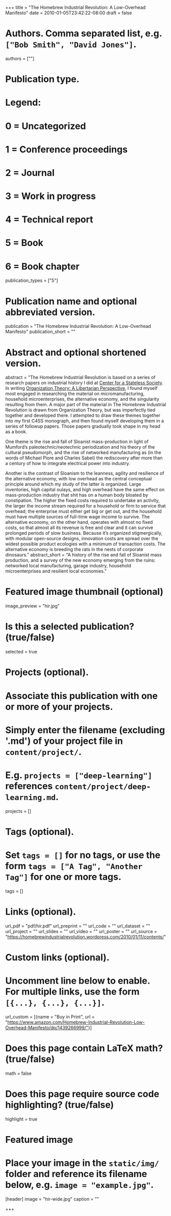 +++
title = "The Homebrew Industrial Revolution: A Low-Overhead Manifesto"
date = 2010-01-05T23:42:22-08:00
draft = false

# Authors. Comma separated list, e.g. `["Bob Smith", "David Jones"]`.
authors = [""]

# Publication type.
# Legend:
# 0 = Uncategorized
# 1 = Conference proceedings
# 2 = Journal
# 3 = Work in progress
# 4 = Technical report
# 5 = Book
# 6 = Book chapter
publication_types = ["5"]

# Publication name and optional abbreviated version.
publication = "The Homebrew Industrial Revolution: A Low-Overhead Manifesto"
publication_short = ""

# Abstract and optional shortened version.
abstract = "The Homebrew Industrial Revolution is based on a series of research papers on industrial history I did at [Center for a Stateless Society](http://c4ss.org). In writing [Organization Theory:  A Libertarian Perspective](http://kevinacarson.org/publication/ot/), I found myself most engaged in researching the material on micromanufacturing, household microenterprises, the alternative economy, and the singularity resulting from them. A major part of the material in The Homebrew Industrial Revolution is drawn from Organization Theory, but was imperfectly tied together and developed there.  I attempted to draw these themes together into my first C4SS monograph, and then found myself developing them in a series of followup papers. Those papers gradually took shape in my head as a book.

One theme is the rise and fall of Sloanist mass-production in light of Mumford’s paleotechnic/neotechnic periodization and his theory of the cultural pseudomorph, and the rise of networked manufacturing as (in the words of Michael Piore and Charles Sabel) the rediscovery after more than a century of how to integrate electrical power into industry.

Another is the contrast of Sloanism to the leanness, agility and resilience of the alternative economy, with low overhead as the central conceptual  principle around which my study of the latter is organized.  Large inventories, high capital oulays, and high overhead have the same effect on mass-production industry that shit has on a human body bloated by constipation.  The higher the fixed costs required to undertake an activity, the larger the income stream required for a household or firm to service that overhead; the enterprise must either get big or get out, and the household must have multiple sources of full-time wage income to survive.  The alternative economy, on the other hand, operates with almost no fixed costs, so that almost all its revenue is free and clear and it can survive prolonged periods of slow business.  Because it’s organized stigmergically, with modular open-source designs, innovation costs are spread over the widest possible product ecologies with a minimum of transaction costs.  The alternative economy is breeding the rats in the nests of corporate dinosaurs."
abstract_short = "A history of the rise and fall of Sloanist mass production, and a survey of the new economy emerging from the ruins: networked local manufacturing, garage industry, household microenterprises and resilient local economies."

# Featured image thumbnail (optional)
image_preview = "hir.jpg"

# Is this a selected publication? (true/false)
selected = true

# Projects (optional).
#   Associate this publication with one or more of your projects.
#   Simply enter the filename (excluding '.md') of your project file in `content/project/`.
#   E.g. `projects = ["deep-learning"]` references `content/project/deep-learning.md`.
projects = []

# Tags (optional).
#   Set `tags = []` for no tags, or use the form `tags = ["A Tag", "Another Tag"]` for one or more tags.
tags = []

# Links (optional).
url_pdf = "pdf/hir.pdf"
url_preprint = ""
url_code = ""
url_dataset = ""
url_project = ""
url_slides = ""
url_video = ""
url_poster = ""
url_source = "https://homebrewindustrialrevolution.wordpress.com/2010/01/11/contents/"

# Custom links (optional).
#   Uncomment line below to enable. For multiple links, use the form `[{...}, {...}, {...}]`.
 url_custom = [{name = "Buy in Print", url = "https://www.amazon.com/Homebrew-Industrial-Revolution-Low-Overhead-Manifesto/dp/1439266999/"}]

# Does this page contain LaTeX math? (true/false)
math = false

# Does this page require source code highlighting? (true/false)
highlight = true

# Featured image
# Place your image in the `static/img/` folder and reference its filename below, e.g. `image = "example.jpg"`.
[header]
image = "hir-wide.jpg"
caption = ""

+++
